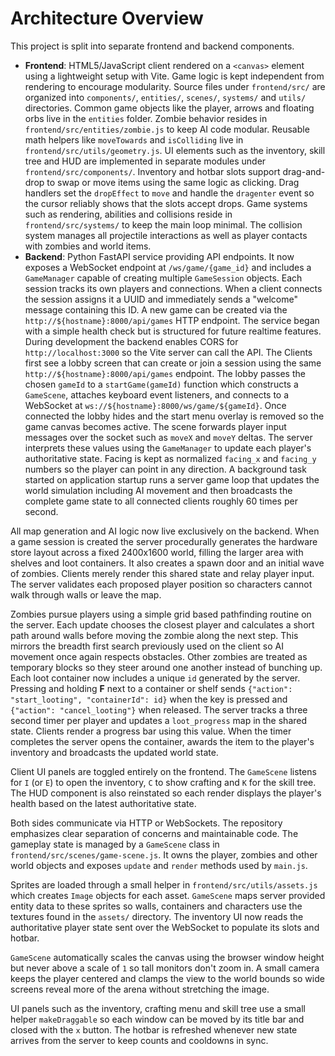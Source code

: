 # Architecture Overview

This project is split into separate frontend and backend components.

- **Frontend**: HTML5/JavaScript client rendered on a `<canvas>` element using a lightweight setup with Vite. Game logic is kept independent from rendering to encourage modularity. Source files under `frontend/src/` are organized into `components/`, `entities/`, `scenes/`, `systems/` and `utils/` directories. Common game objects like the player, arrows and floating orbs live in the `entities` folder.
  Zombie behavior resides in `frontend/src/entities/zombie.js` to keep AI code modular.
  Reusable math helpers like `moveTowards` and `isColliding` live in `frontend/src/utils/geometry.js`.
  UI elements such as the inventory, skill tree and HUD are implemented in separate modules under `frontend/src/components/`.
  Inventory and hotbar slots support drag-and-drop to swap or move items using the
  same logic as clicking. Drag handlers set the `dropEffect` to `move` and
  handle the `dragenter` event so the cursor reliably shows that the slots
  accept drops.
  Game systems such as rendering, abilities and collisions reside in `frontend/src/systems/` to keep the main loop minimal. The collision system manages all projectile interactions as well as player contacts with zombies and world items.
- **Backend**: Python FastAPI service providing API endpoints. It now exposes a
  WebSocket endpoint at `/ws/game/{game_id}` and includes a `GameManager`
  capable of creating multiple `GameSession` objects. Each session tracks its
  own players and connections. When a client connects the session assigns it a
  UUID and immediately sends a "welcome" message containing this ID. A new game
  can be created via the `http://${hostname}:8000/api/games` HTTP endpoint. The
  service began with a simple health check but is structured for future
  realtime features. During development the backend enables CORS for
  `http://localhost:3000` so the Vite server can call the API. The Clients first see a lobby screen that can create or
  join a session using the same `http://${hostname}:8000/api/games` endpoint.
  The lobby passes the chosen `gameId` to a
  `startGame(gameId)` function which constructs a `GameScene`, attaches keyboard
  event listeners, and connects to a WebSocket at
  `ws://${hostname}:8000/ws/game/${gameId}`. Once connected the lobby hides and
  the start menu overlay is removed so the game canvas becomes active. The scene forwards player input messages over
  the socket such as `moveX` and `moveY` deltas. The server interprets these
  values using the `GameManager` to update each player's authoritative state.
  Facing is kept as normalized `facing_x` and `facing_y` numbers so the player
  can point in any direction.
  A background task started on application startup runs a server game loop that
  updates the world simulation including AI movement and then broadcasts the
  complete game state to all connected clients roughly 60 times per second.

All map generation and AI logic now live exclusively on the backend. When a game session is created the server procedurally generates the hardware store layout across a fixed 2400x1600 world, filling the larger area with shelves and loot containers. It also creates a spawn door and an initial wave of zombies. Clients merely render this shared state and relay player input. The server validates each proposed player position so characters cannot walk through walls or leave the map.

Zombies pursue players using a simple grid based pathfinding routine on the
server. Each update chooses the closest player and calculates a short path around
walls before moving the zombie along the next step. This mirrors the breadth
first search previously used on the client so AI movement once again respects
obstacles. Other zombies are treated as temporary blocks so they steer around
one another instead of bunching up.
Each loot container now includes a unique `id` generated by the server. Pressing
and holding **F** next to a container or shelf sends
`{"action": "start_looting", "containerId": id}` when the key is pressed and
`{"action": "cancel_looting"}` when released. The server tracks a three second
timer per player and updates a `loot_progress` map in the shared state. Clients
render a progress bar using this value. When the timer completes the server
opens the container, awards the item to the player's inventory and broadcasts
the updated world state.

Client UI panels are toggled entirely on the frontend. The `GameScene` listens
for `I` (or `E`) to open the inventory, `C` to show crafting and `K` for
the skill tree. The HUD component is also reinstated so each render displays the
player's health based on the latest authoritative state.

Both sides communicate via HTTP or WebSockets. The repository emphasizes clear separation of concerns and maintainable code.
The gameplay state is managed by a `GameScene` class in `frontend/src/scenes/game-scene.js`. It owns the player, zombies and other world objects and exposes `update` and `render` methods used by `main.js`.

Sprites are loaded through a small helper in `frontend/src/utils/assets.js` which
creates `Image` objects for each asset. `GameScene` maps server provided entity
data to these sprites so walls, containers and characters use the textures found
in the `assets/` directory. The inventory UI now reads the authoritative player
state sent over the WebSocket to populate its slots and hotbar.

`GameScene` automatically scales the canvas using the browser window height but
never above a scale of `1` so tall monitors don't zoom in. A small camera
keeps the player centered and clamps the view to the world bounds so wide
screens reveal more of the arena without stretching the image.

UI panels such as the inventory, crafting menu and skill tree use a small helper
`makeDraggable` so each window can be moved by its title bar and closed with the
`x` button. The hotbar is refreshed whenever new state arrives from the server
to keep counts and cooldowns in sync.
